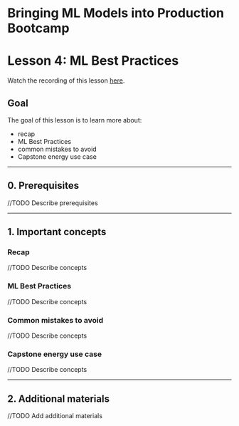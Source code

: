 # Bringing ML Models into Production Bootcamp
# Lesson 4: ML Best Practices

Watch the recording of this lesson [here](https://youtu.be/J2XgPmsTfGU).

## Goal

The goal of this lesson is to learn more about:
- recap
- ML Best Practices
- common mistakes to avoid
- Capstone energy use case

---

## 0. Prerequisites
//TODO Describe prerequisites

---
## 1. Important concepts

### Recap
//TODO Describe concepts

### ML Best Practices
//TODO Describe concepts

### Common mistakes to avoid
//TODO Describe concepts

### Capstone energy use case
//TODO Describe concepts

---
## 2. Additional materials
//TODO Add additional materials
